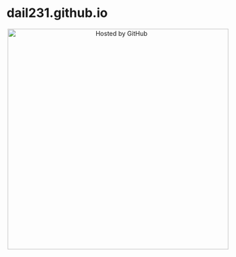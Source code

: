 # dail231.github.io
<!-- copyright (i7) --><div align="center"><a href="https://github.com/JustForEducate" title="Привет как дела"><img style="margin:0;padding:0;border:0;" alt="Hosted by GitHub"src=https://catherineasquithgallery.com/uploads/posts/2021-03/1614550105_12-p-memi-na-belom-fone-13.pngwidth="750" height="500" title="Hosted by GitHub" /></a><br /></div><!-- /copyright -->
                                                                                                                 
                                                                                                           
